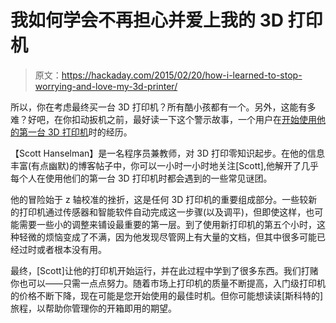 # 我如何学会不再担心并爱上我的 3D 打印机

> 原文：<https://hackaday.com/2015/02/20/how-i-learned-to-stop-worrying-and-love-my-3d-printer/>

所以，你在考虑最终买一台 3D 打印机？所有酷小孩都有一个。另外，这能有多难？好吧，在你扣动扳机之前，最好读一下这个警示故事，一个用户在[开始使用他的第一台 3D 打印机](http://www.hanselman.com/blog/TheBasicsOf3DPrintingIn2015FromSomeoneWith16WHOLEHOURSExperience.aspx)时的经历。

【Scott Hanselman】是一名程序员兼教师，对 3D 打印零知识起步。在他的信息丰富(有点幽默)的博客帖子中，你可以一小时一小时地关注[Scott],他解开了几乎每个人在使用他们的第一台 3D 打印机时都会遇到的一些常见谜团。

他的冒险始于 z 轴校准的挫折，这是任何 3D 打印机的重要组成部分。一些较新的打印机通过传感器和智能软件自动完成这一步骤(以及调平)，但即使这样，也可能需要一些小的调整来铺设最重要的第一层。到了使用新打印机的第五个小时，这种轻微的烦恼变成了不满，因为他发现尽管网上有大量的文档，但其中很多可能已经过时或者根本没有用。

最终，[Scott]让他的打印机开始运行，并在此过程中学到了很多东西。我们打赌你也可以——只需一点点努力。随着市场上打印机的质量不断提高，入门级打印机的价格不断下降，现在可能是您开始使用的最佳时机。但你可能想读读[斯科特的]旅程，以帮助你管理你的开箱即用的期望。